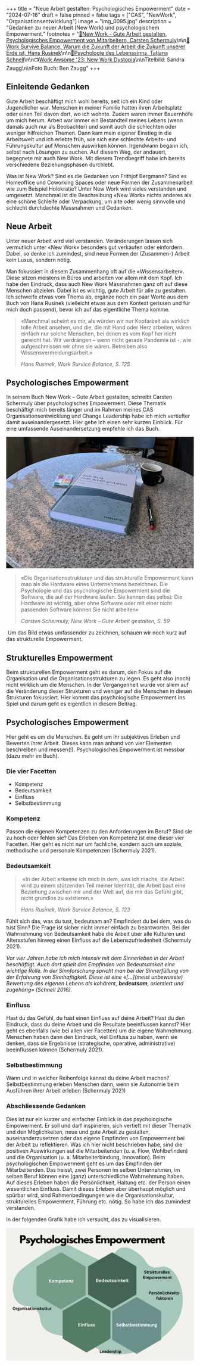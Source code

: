 +++
title = "Neue Arbeit gestalten: Psychologisches Empowerment"
date = "2024-07-16"
draft = false
pinned = false
tags = ["CAS", "NewWork", "Organisationsentwicklung"]
image = "img_0095.jpg"
description = "Gedanken zu neuer Arbeit (New Work) und psychologischem Empowerment."
footnotes = "[📘New Work - Gute Arbeit gestalten, Psychologisches Empowerment von Mitarbeitern, Carsten Schermuly](https://www.exlibris.ch/de/buecher-buch/deutschsprachige-buecher/carsten-c-schermuly/new-work-gute-arbeit-gestalten/id/9783648176290/)\n\n[📘](https://www.exlibris.ch/de/buecher-buch/deutschsprachige-buecher/carsten-c-schermuly/new-work-gute-arbeit-gestalten/id/9783648150023/)[Work Survive Balance, Warum die Zukunft der Arbeit die Zukunft unserer Erde ist, Hans Rusinek](https://www.exlibris.ch/de/buecher-buch/deutschsprachige-buecher/hans-rusinek/work-survive-balance/id/9783451399657/)\n\n[📘](https://www.exlibris.ch/de/buecher-buch/deutschsprachige-buecher/carsten-c-schermuly/new-work-gute-arbeit-gestalten/id/9783648150023/)[Psychologie des Lebenssinns, Tatjana Schnell](https://www.exlibris.ch/de/buecher-buch/e-books-deutsch/tatjana-schnell/psychologie-des-lebenssinns/id/9783662489222/)\n\n📺[Work Awsome '23: New Work Dystopia](<Work Awesome '23: New Work Dystopia>)\n\nTitelbild: Sandra Zaugg\n\nFoto Buch: Ben Zaugg"
+++
## Einleitende Gedanken

Gute Arbeit beschäftigt mich wohl bereits, seit ich ein Kind oder Jugendlicher war. Menschen in meiner Familie hatten ihren Arbeitsplatz oder einen Teil davon dort, wo ich wohnte. Zudem waren immer Bauernhöfe um mich herum. Arbeit war immer ein Bestandteil meines Lebens (wenn damals auch nur als Beobachter) und somit auch die schlechten oder weniger hilfreichen Themen. Dann kam mein eigener Einstieg in die Arbeitswelt und ich erlebte früh, wie sich eine schlechte Arbeits- und Führungskultur auf Menschen auswirken können. Irgendwann begann ich, selbst nach Lösungen zu suchen. Auf diesem Weg, der andauert, begegnete mir auch New Work. Mit diesem Trendbegriff habe ich bereits verschiedene Beziehungsphasen durchlebt. 

Was ist New Work? Sind es die Gedanken von Frithjof Bergmann? Sind es Homeoffice und Coworking Spaces oder neue Formen der Zusammenarbeit wie zum Beispiel Holokratie? Unter New Work wird vieles verstanden und umgesetzt. Manchmal ist die Beschreibung «New Work» nichts anderes als eine schöne Schleife oder Verpackung, um alte oder wenig sinnvolle und schlecht durchdachte Massnahmen und Gedanken. 

## **Neue Arbeit** 

Unter neuer Arbeit wird viel verstanden. Veränderungen lassen sich vermutlich unter «New Work» besonders gut verkaufen oder einfordern. Dabei, so denke ich zumindest, sind neue Formen der (Zusammen-) Arbeit kein Luxus, sondern nötig. 

Man fokussiert in diesem Zusammenhang oft auf die «Wissensarbeiter». Diese sitzen meistens in Büros und arbeiten vor allem mit dem Kopf. Ich habe den Eindruck, dass auch New Work Massnahmen ganz oft auf diese Menschen abzielen. Dabei ist es wichtig, gute Arbeit für alle zu gestalten. Ich schweife etwas vom Thema ab, ergänze noch ein paar Worte aus dem Buch von Hans Rusinek (vielleicht etwas aus dem Kontext gerissen und für mich doch passend), bevor ich auf das eigentliche Thema komme. 

> «Manchmal scheint es mir, als würden wir nur Kopfarbeit als wirklich tolle Arbeit ansehen, und die, die mit Hand oder Herz arbeiten, wären einfach nur solche Menschen, bei denen es vom Kopf her nicht gereicht hat. Wir verdrängen – wenn nicht gerade Pandemie ist -, wie aufgeschmissen wir ohne sie wären. Betreiben also Wissensvermeidungsarbeit.» 
>
> *Hans Rusinek, Work Survice Balance, S. 125*

## Psychologisches Empowerment

In seinem Buch New Work – Gute Arbeit gestalten, schreibt Carsten Schermuly über psychologisches Empowerment. Diese Thematik beschäftigt mich bereits länger und im Rahmen meines CAS Organisationsentwicklung und Change Leadership habe ich mich vertiefter damit auseinandergesetzt. Hier gebe ich einen sehr kurzen Einblick. Für eine umfassende Auseinandersetzung empfehle ich das Buch. 

![](img_9941.jpg)

> «Die Organisationsstrukturen und das strukturelle Empowerment kann man als die Hardware eines Unternehmens bezeichnen. Die Psychologie und das psychologische Empowerment sind die Software, die auf der Hardware laufen. Sie kennen das selbst: Die Hardware ist wichtig, aber ohne Software oder mit einer nicht passenden Software können Sie nicht arbeiten»  
>
> *Carsten Schermuly, New Work – Gute Arbeit gestalten, S. 59*

 Um das Bild etwas umfassender zu zeichnen, schauen wir noch kurz auf das strukturelle Empowerment.

## Strukturelles Empowerment

Beim strukturellen Empowerment geht es darum, den Fokus auf die Organisation und die Organisationsstrukturen zu legen. Es geht also (noch) nicht wirklich um die Menschen. In der Vergangenheit wurde vor allem auf die Veränderung dieser Strukturen und weniger auf die Menschen in diesen Strukturen fokussiert. Hier kommt das psychologische Empowerment ins Spiel und darum geht es eigentlich in diesem Beitrag. 

## Psychologisches Empowerment

Hier geht es um die Menschen. Es geht um ihr subjektives Erleben und Bewerten ihrer Arbeit. Dieses kann man anhand von vier Elementen beschreiben und messen(!). Psychologisches Empowerment ist messbar (dazu mehr im Buch). 

### Die vier Facetten 

* Kompetenz
* Bedeutsamkeit
* Einfluss
* Selbstbestimmung

### Kompetenz

Passen die eigenen Kompetenzen zu den Anforderungen im Beruf? Sind sie zu hoch oder fehlen sie? Das Erleben von Kompetenz ist eine dieser vier Facetten. Hier geht es nicht nur um fachliche, sondern auch um soziale, methodische und personale Kompetenzen (Schermuly 2021).

### **Bedeutsamkeit**

>  «In der Arbeit erkenne ich mich in dem, was ich mache, die Arbeit wird zu einem stützenden Teil meiner Identität, die Arbeit baut eine Beziehung zwischen mir und der Welt auf, die mir das Gefühl gibt, nicht grundlos zu existieren.» 
>
> *Hans Rusinek, Work Survice Balance, S. 123*

Fühlt sich das, was du tust, bedeutsam an? Empfindest du bei dem, was du tust Sinn? Die Frage ist sicher nicht immer einfach zu beantworten. Bei der Wahrnehmung von Bedeutsamkeit habe die Arbeit über alle Kulturen und Altersstufen hinweg einen Einfluss auf die Lebenszufriedenheit (Schermuly 2021).

*Vor vier Jahren habe ich mich intensiv mit dem Sinnerleben in der Arbeit beschäftigt. Auch dort spielt das Empfinden von Bedeutsamkeit eine wichtige Rolle. In der Sinnforschung spricht man bei der Sinnerfüllung von der Erfahrung von Sinnhaftigkeit. Diese ist eine «\[…](meist unbewusste) Bewertung des eigenen Lebens als kohärent, **bedeutsam**, orientiert und zugehörig» (Schnell 2016).* 

### Einfluss

Hast du das Gefühl, du hast einen Einfluss auf deine Arbeit? Hast du den Eindruck, dass du deine Arbeit und die Resultate beeinflussen kannst? Hier geht es ebenfalls (wie bei allen vier Facetten) um die eigene Wahrnehmung. Menschen haben dann den Eindruck, viel Einfluss zu haben, wenn sie denken, dass sie Ergebnisse (strategische, operative, administrative) beeinflussen können (Schermuly 2021).

### Selbstbestimmung

Wann und in welcher Reihenfolge kannst du deine Arbeit machen? Selbstbestimmung erleben Menschen dann, wenn sie Autonomie beim Ausführen ihrer Arbeit erleben (Schermuly 2021)

### Abschliessende Gedanken

Dies ist nur ein kurzer und einfacher Einblick in das psychologische Empowerment. Er soll und darf inspirieren, sich vertieft mit dieser Thematik und den Möglichkeiten, neue und gute Arbeit zu gestalten, auseinanderzusetzen oder das eigene Empfinden von Empowerment bei der Arbeit zu reflektieren. Was ich hier nicht beschrieben habe, sind die positiven Auswirkungen auf die Mitarbeitenden (u. a. Flow, Wohlbefinden) und die Organisation (u. a. Mitarbeiterbindung, Innovation). Beim psychologischen Empowerment geht es um das Empfinden der Mitarbeitenden. Das heisst, zwei Personen im selben Unternehmen, im selben Beruf können eine (ganz) unterschiedliche Wahrnehmung haben. Auf dieses Erleben haben die Persönlichkeit, Haltung etc. der Person einen wesentlichen Einfluss. Damit dieses Erleben aber überhaupt möglich und spürbar wird, sind Rahmenbedingungen wie die Organisationskultur, strukturelles Empowerment, Führung etc. nötig. So habe ich das zumindest verstanden. 

In der folgenden Grafik habe ich versucht, das zu visualisieren.  

![Eigene Visualisierung inspiriert von: New Work – gute Arbeit gestalten, C. Schermuly](transformationale-fu-hrung-2.png)